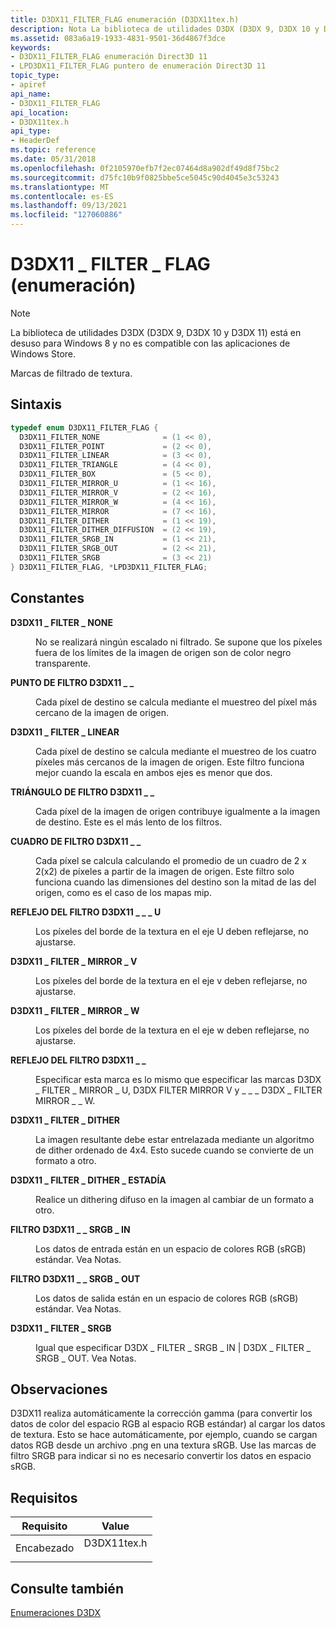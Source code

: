 ```yaml
---
title: D3DX11_FILTER_FLAG enumeración (D3DX11tex.h)
description: Nota La biblioteca de utilidades D3DX (D3DX 9, D3DX 10 y D3DX 11) está en desuso para Windows 8 y no es compatible con las aplicaciones de Windows Store. Marcas de filtrado de textura.
ms.assetid: 083a6a19-1933-4831-9501-36d4867f3dce
keywords:
- D3DX11_FILTER_FLAG enumeración Direct3D 11
- LPD3DX11_FILTER_FLAG puntero de enumeración Direct3D 11
topic_type:
- apiref
api_name:
- D3DX11_FILTER_FLAG
api_location:
- D3DX11tex.h
api_type:
- HeaderDef
ms.topic: reference
ms.date: 05/31/2018
ms.openlocfilehash: 0f2105970efb7f2ec07464d8a902df49d8f75bc2
ms.sourcegitcommit: d75fc10b9f0825bbe5ce5045c90d4045e3c53243
ms.translationtype: MT
ms.contentlocale: es-ES
ms.lasthandoff: 09/13/2021
ms.locfileid: "127060886"
---
```

# <a name="d3dx11_filter_flag-enumeration"></a>D3DX11 \_ FILTER \_ FLAG (enumeración)

> [!Note]  
> La biblioteca de utilidades D3DX (D3DX 9, D3DX 10 y D3DX 11) está en desuso para Windows 8 y no es compatible con las aplicaciones de Windows Store.

 

Marcas de filtrado de textura.

## <a name="syntax"></a>Sintaxis


```C++
typedef enum D3DX11_FILTER_FLAG { 
  D3DX11_FILTER_NONE              = (1 << 0),
  D3DX11_FILTER_POINT             = (2 << 0),
  D3DX11_FILTER_LINEAR            = (3 << 0),
  D3DX11_FILTER_TRIANGLE          = (4 << 0),
  D3DX11_FILTER_BOX               = (5 << 0),
  D3DX11_FILTER_MIRROR_U          = (1 << 16),
  D3DX11_FILTER_MIRROR_V          = (2 << 16),
  D3DX11_FILTER_MIRROR_W          = (4 << 16),
  D3DX11_FILTER_MIRROR            = (7 << 16),
  D3DX11_FILTER_DITHER            = (1 << 19),
  D3DX11_FILTER_DITHER_DIFFUSION  = (2 << 19),
  D3DX11_FILTER_SRGB_IN           = (1 << 21),
  D3DX11_FILTER_SRGB_OUT          = (2 << 21),
  D3DX11_FILTER_SRGB              = (3 << 21)
} D3DX11_FILTER_FLAG, *LPD3DX11_FILTER_FLAG;
```



## <a name="constants"></a>Constantes

<dl> <dt>

<span id="D3DX11_FILTER_NONE"></span><span id="d3dx11_filter_none"></span>**D3DX11 \_ FILTER \_ NONE**
</dt> <dd>

No se realizará ningún escalado ni filtrado. Se supone que los píxeles fuera de los límites de la imagen de origen son de color negro transparente.

</dd> <dt>

<span id="D3DX11_FILTER_POINT"></span><span id="d3dx11_filter_point"></span>**PUNTO DE FILTRO D3DX11 \_ \_**
</dt> <dd>

Cada píxel de destino se calcula mediante el muestreo del píxel más cercano de la imagen de origen.

</dd> <dt>

<span id="D3DX11_FILTER_LINEAR"></span><span id="d3dx11_filter_linear"></span>**D3DX11 \_ FILTER \_ LINEAR**
</dt> <dd>

Cada píxel de destino se calcula mediante el muestreo de los cuatro píxeles más cercanos de la imagen de origen. Este filtro funciona mejor cuando la escala en ambos ejes es menor que dos.

</dd> <dt>

<span id="D3DX11_FILTER_TRIANGLE"></span><span id="d3dx11_filter_triangle"></span>**TRIÁNGULO DE FILTRO D3DX11 \_ \_**
</dt> <dd>

Cada píxel de la imagen de origen contribuye igualmente a la imagen de destino. Este es el más lento de los filtros.

</dd> <dt>

<span id="D3DX11_FILTER_BOX"></span><span id="d3dx11_filter_box"></span>**CUADRO DE FILTRO D3DX11 \_ \_**
</dt> <dd>

Cada píxel se calcula calculando el promedio de un cuadro de 2 x 2(x2) de píxeles a partir de la imagen de origen. Este filtro solo funciona cuando las dimensiones del destino son la mitad de las del origen, como es el caso de los mapas mip.

</dd> <dt>

<span id="D3DX11_FILTER_MIRROR_U"></span><span id="d3dx11_filter_mirror_u"></span>**REFLEJO DEL FILTRO D3DX11 \_ \_ \_ U**
</dt> <dd>

Los píxeles del borde de la textura en el eje U deben reflejarse, no ajustarse.

</dd> <dt>

<span id="D3DX11_FILTER_MIRROR_V"></span><span id="d3dx11_filter_mirror_v"></span>**D3DX11 \_ FILTER \_ MIRROR \_ V**
</dt> <dd>

Los píxeles del borde de la textura en el eje v deben reflejarse, no ajustarse.

</dd> <dt>

<span id="D3DX11_FILTER_MIRROR_W"></span><span id="d3dx11_filter_mirror_w"></span>**D3DX11 \_ FILTER \_ MIRROR \_ W**
</dt> <dd>

Los píxeles del borde de la textura en el eje w deben reflejarse, no ajustarse.

</dd> <dt>

<span id="D3DX11_FILTER_MIRROR"></span><span id="d3dx11_filter_mirror"></span>**REFLEJO DEL FILTRO D3DX11 \_ \_**
</dt> <dd>

Especificar esta marca es lo mismo que especificar las marcas D3DX \_ FILTER \_ MIRROR \_ U, D3DX FILTER MIRROR V y \_ \_ \_ D3DX \_ FILTER MIRROR \_ \_ W.

</dd> <dt>

<span id="D3DX11_FILTER_DITHER"></span><span id="d3dx11_filter_dither"></span>**D3DX11 \_ FILTER \_ DITHER**
</dt> <dd>

La imagen resultante debe estar entrelazada mediante un algoritmo de dither ordenado de 4x4. Esto sucede cuando se convierte de un formato a otro.

</dd> <dt>

<span id="D3DX11_FILTER_DITHER_DIFFUSION"></span><span id="d3dx11_filter_dither_diffusion"></span>**D3DX11 \_ FILTER \_ DITHER \_ ESTADÍA**
</dt> <dd>

Realice un dithering difuso en la imagen al cambiar de un formato a otro.

</dd> <dt>

<span id="D3DX11_FILTER_SRGB_IN"></span><span id="d3dx11_filter_srgb_in"></span>**FILTRO D3DX11 \_ \_ SRGB \_ IN**
</dt> <dd>

Los datos de entrada están en un espacio de colores RGB (sRGB) estándar. Vea Notas.

</dd> <dt>

<span id="D3DX11_FILTER_SRGB_OUT"></span><span id="d3dx11_filter_srgb_out"></span>**FILTRO D3DX11 \_ \_ SRGB \_ OUT**
</dt> <dd>

Los datos de salida están en un espacio de colores RGB (sRGB) estándar. Vea Notas.

</dd> <dt>

<span id="D3DX11_FILTER_SRGB"></span><span id="d3dx11_filter_srgb"></span>**D3DX11 \_ FILTER \_ SRGB**
</dt> <dd>

Igual que especificar D3DX \_ FILTER \_ SRGB \_ IN \| D3DX \_ FILTER \_ SRGB \_ OUT. Vea Notas.

</dd> </dl>

## <a name="remarks"></a>Observaciones

D3DX11 realiza automáticamente la corrección gamma (para convertir los datos de color del espacio RGB al espacio RGB estándar) al cargar los datos de textura. Esto se hace automáticamente, por ejemplo, cuando se cargan datos RGB desde un archivo .png en una textura sRGB. Use las marcas de filtro SRGB para indicar si no es necesario convertir los datos en espacio sRGB.

## <a name="requirements"></a>Requisitos



| Requisito | Value |
|-------------------|----------------------------------------------------------------------------------------|
| Encabezado<br/> | <dl> <dt>D3DX11tex.h</dt> </dl> |



## <a name="see-also"></a>Consulte también

<dl> <dt>

[Enumeraciones D3DX](d3d11-graphics-reference-d3dx11-enums.md)
</dt> </dl>

 

 






